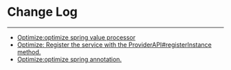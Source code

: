 # Change Log
---

- [Optimize:optimize spring value processor](https://github.com/Tencent/spring-cloud-tencent/pull/669)
- [Optimize: Register the service with the ProviderAPI#registerInstance method.](https://github.com/Tencent/spring-cloud-tencent/pull/687)
- [Optimize:optimize spring annotation.](https://github.com/Tencent/spring-cloud-tencent/pull/689)
